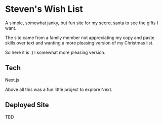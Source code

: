 # Steven's Wish List
A simple, somewhat janky, but fun site for my secret santa to see the gifts I want.

The site came from a family member not appreciating my copy and paste skills over text and wanting a more pleasing version of my Christmas list.

So here it is :)  I somewhat more pleasing version.

## Tech
Next.js

Above all this was a fun little project to explore Next.

## Deployed Site

TBD
